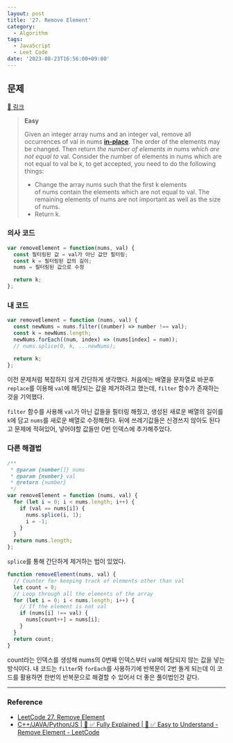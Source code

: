 ```yaml
---
layout: post
title: '27. Remove Element'
category:
  - Algorithm
tags:
  - JavaScript
  - Leet Code
date: '2023-08-23T16:56:00+09:00'
---
```


## 문제

[🔗 링크](https://leetcode.com/problems/remove-element/?envType=study-plan-v2&envId=top-interview-150)

> **Easy**
>
> Given an integer array nums and an integer val, remove all occurrences of val in nums **[in-place](https://en.wikipedia.org/wiki/In-place_algorithm)**. The order of the elements may be changed. Then return *the number of elements in* nums *which are not equal to* val.
> Consider the number of elements in nums which are not equal to val be k, to get accepted, you need to do the following things:
>
> - Change the array nums such that the first k elements of nums contain the elements which are not equal to val. The remaining elements of nums are not important as well as the size of nums.
> - Return k.

### 의사 코드

```javascript
var removeElement = function(nums, val) {
  const 필터링된 값 = val가 아닌 값만 필터링;
  const k = 필터링된 값의 길이;
  nums = 필터링된 값으로 수정

  return k;
};
```

### 내 코드

```javascript
var removeElement = function (nums, val) {
  const newNums = nums.filter((number) => number !== val);
  const k = newNums.length;
  newNums.forEach((num, index) => (nums[index] = num));
  // nums.splice(0, k, ...newNums);

  return k;
};
```

이전 문제처럼 복잡하지 않게 간단하게 생각했다. 처음에는 배열을 문자열로 바꾼후 `replace`를 이용해 `val`에 해당되는 값을 제거하려고 했는데, `filter` 함수가 존재하는 것을 기억했다.

`filter` 함수를 사용해 `val`가 아닌 값들을 필터링 해줬고, 생성된 새로운 배열의 길이를 `k`에 담고 `nums`를 새로운 배열로 수정해줬다. 뒤에 쓰레기값들은 신경쓰지 않아도 된다고 문제에 적혀있어, 넣어야할 값들만 0번 인덱스에 추가해주었다.

### 다른 해결법

```javascript
/**
 * @param {number[]} nums
 * @param {number} val
 * @return {number}
 */
var removeElement = function (nums, val) {
  for (let i = 0; i < nums.length; i++) {
    if (val == nums[i]) {
      nums.splice(i, 1);
      i = -1;
    }
  }
  return nums.length;
};
```

`splice`를 통해 간단하게 제거하는 법이 있었다.

```javascript
function removeElement(nums, val) {
  // Counter for keeping track of elements other than val
  let count = 0;
  // Loop through all the elements of the array
  for (let i = 0; i < nums.length; i++) {
    // If the element is not val
    if (nums[i] !== val) {
      nums[count++] = nums[i];
    }
  }
  return count;
}
```

count라는 인덱스를 생성해 nums의 0번째 인덱스부터 val에 해당되지 않는 값을 넣는 방식이다. 내 코드는 `filter`와 `forEach`를 사용하기에 반복문이 2번 돌게 되는데 이 코드를 활용하면 한번의 반복문으로 해결할 수 있어서 더 좋은 풀이법인것 같다.

---

### Reference

- [LeetCode 27. Remove Element](https://sub2n.github.io/2019/04/16/LeetCode-27-Remove-Element/)
- [C++/JAVA/Python/JS \| 🚀 ✅ Fully Explained \| 🚀 ✅ Easy to Understand - Remove Element - LeetCode](https://leetcode.com/problems/remove-element/solutions/3416598/c-java-python-js-fully-explained-easy-to-understand/?envType=study-plan-v2&envId=top-interview-150#:~:text=%7D%0A%7D%3B-,JAVASCRIPT,-function%20removeElement%28)

